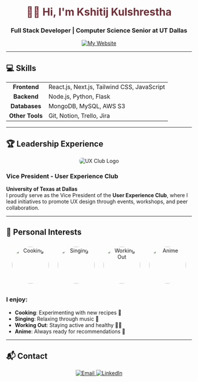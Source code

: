 <div align="center">
  <h1 style="color:#722F37;">👋🏽 Hi, I'm <b>Kshitij Kulshrestha</b></h1>
  <h3>Full Stack Developer | Computer Science Senior at UT Dallas</h3>
  <a href="https://k-kulshrestha.vercel.app/">
    <img src="https://img.shields.io/badge/-My%20Website-722F37?style=for-the-badge&logo=vercel&logoColor=white" alt="My Website">
  </a>
</div>

---

## 💻 **Skills**

<div align="center">
  <table>
    <tr>
      <td align="center"><b>Frontend</b></td>
      <td>React.js, Next.js, Tailwind CSS, JavaScript</td>
    </tr>
    <tr>
      <td align="center"><b>Backend</b></td>
      <td>Node.js, Python, Flask</td>
    </tr>
    <tr>
      <td align="center"><b>Databases</b></td>
      <td>MongoDB, MySQL, AWS S3</td>
    </tr>
    <tr>
      <td align="center"><b>Other Tools</b></td>
      <td>Git, Notion, Trello, Jira</td>
    </tr>
  </table>
</div>

---

## 🏆 **Leadership Experience**

<div align="center">
  <img src="https://via.placeholder.com/250x150.png?text=User+Experience+Club+Logo" alt="UX Club Logo" style="border-radius: 8px;">
</div>

### Vice President - User Experience Club  
**University of Texas at Dallas**  
I proudly serve as the Vice President of the **User Experience Club**, where I lead initiatives to promote UX design through events, workshops, and peer collaboration.

---

## 🎨 **Personal Interests**

<div align="center">
  <img src="https://via.placeholder.com/200.png?text=Cooking" alt="Cooking" width="100" style="margin: 10px; border-radius: 50px;">
  <img src="https://via.placeholder.com/200.png?text=Singing" alt="Singing" width="100" style="margin: 10px; border-radius: 50px;">
  <img src="https://via.placeholder.com/200.png?text=Working+Out" alt="Working Out" width="100" style="margin: 10px; border-radius: 50px;">
  <img src="https://via.placeholder.com/200.png?text=Anime" alt="Anime" width="100" style="margin: 10px; border-radius: 50px;">
</div>

### I enjoy:  
- **Cooking**: Experimenting with new recipes 🍳  
- **Singing**: Relaxing through music 🎵  
- **Working Out**: Staying active and healthy 🏋️‍♂️  
- **Anime**: Always ready for recommendations 🎥  

---

## 📬 **Contact**

<div align="center">
  <a href="mailto:kshitijkuls6@gmail.com">
    <img src="https://img.shields.io/badge/-Email-722F37?style=for-the-badge&logo=gmail&logoColor=white" alt="Email">
  </a>
  <a href="https://www.linkedin.com/in/kshitij-kulshrestha/">
    <img src="https://img.shields.io/badge/-LinkedIn-722F37?style=for-the-badge&logo=linkedin&logoColor=white" alt="LinkedIn">
  </a>
</div>
